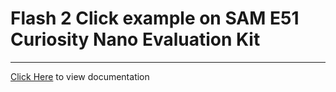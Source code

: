 # Flash 2 Click example on SAM E51 Curiosity Nano Evaluation Kit

-----

[Click Here](https://onlinedocs.microchip.com/v2/keyword-lookup?keyword=SAM_E51_CNANO_MIKROE_CLICK_FLASH_2&redirect=true) to view documentation
